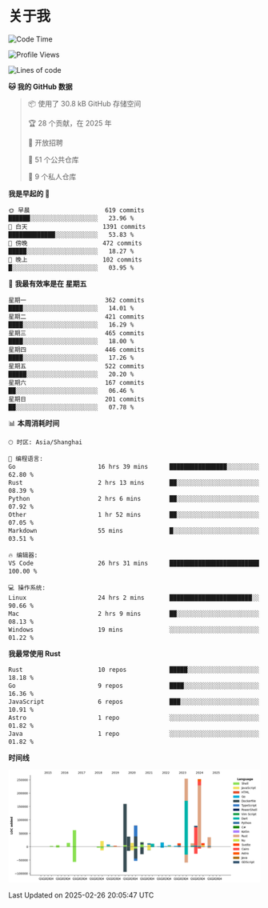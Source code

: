 # 关于我

<!--START_SECTION:waka-->
![Code Time](http://img.shields.io/badge/Code%20Time-3%2C498%20hrs%2051%20mins-blue)

![Profile Views](http://img.shields.io/badge/%E4%B8%AA%E4%BA%BA%E8%B5%84%E6%96%99%E8%A7%82%E7%9C%8B%E6%AC%A1%E6%95%B0-0-blue)

![Lines of code](https://img.shields.io/badge/%E4%BB%8E%E3%80%8CHello%20World%E3%80%8D%E8%B5%B7%E6%88%91%E5%B7%B2%E7%BB%8F%E5%86%99%E4%BA%86-1.1%20million%20%E8%A1%8C%E4%BB%A3%E7%A0%81-blue)

**🐱 我的 GitHub 数据** 

> 📦  使用了 30.8 kB GitHub 存储空间 
 > 
> 🏆 28 个贡献，在 2025 年
 > 
> 💼 开放招聘
 > 
> 📜 51 个公共仓库 
 > 
> 🔑 9 个私人仓库 
 > 
**我是早起的 🐤** 

```text
🌞 早晨                     619 commits         ██████░░░░░░░░░░░░░░░░░░░   23.96 % 
🌆 白天                     1391 commits        █████████████░░░░░░░░░░░░   53.83 % 
🌃 傍晚                     472 commits         █████░░░░░░░░░░░░░░░░░░░░   18.27 % 
🌙 晚上                     102 commits         █░░░░░░░░░░░░░░░░░░░░░░░░   03.95 % 
```
📅 **我最有效率是在 星期五** 

```text
星期一                      362 commits         ████░░░░░░░░░░░░░░░░░░░░░   14.01 % 
星期二                      421 commits         ████░░░░░░░░░░░░░░░░░░░░░   16.29 % 
星期三                      465 commits         ████░░░░░░░░░░░░░░░░░░░░░   18.00 % 
星期四                      446 commits         ████░░░░░░░░░░░░░░░░░░░░░   17.26 % 
星期五                      522 commits         █████░░░░░░░░░░░░░░░░░░░░   20.20 % 
星期六                      167 commits         ██░░░░░░░░░░░░░░░░░░░░░░░   06.46 % 
星期日                      201 commits         ██░░░░░░░░░░░░░░░░░░░░░░░   07.78 % 
```


📊 **本周消耗时间** 

```text
🕑︎ 时区: Asia/Shanghai

💬 编程语言: 
Go                       16 hrs 39 mins      ████████████████░░░░░░░░░   62.80 % 
Rust                     2 hrs 13 mins       ██░░░░░░░░░░░░░░░░░░░░░░░   08.39 % 
Python                   2 hrs 6 mins        ██░░░░░░░░░░░░░░░░░░░░░░░   07.92 % 
Other                    1 hr 52 mins        ██░░░░░░░░░░░░░░░░░░░░░░░   07.05 % 
Markdown                 55 mins             █░░░░░░░░░░░░░░░░░░░░░░░░   03.51 % 

🔥 编辑器: 
VS Code                  26 hrs 31 mins      █████████████████████████   100.00 % 

💻 操作系统: 
Linux                    24 hrs 2 mins       ███████████████████████░░   90.66 % 
Mac                      2 hrs 9 mins        ██░░░░░░░░░░░░░░░░░░░░░░░   08.13 % 
Windows                  19 mins             ░░░░░░░░░░░░░░░░░░░░░░░░░   01.22 % 
```

**我最常使用 Rust** 

```text
Rust                     10 repos            █████░░░░░░░░░░░░░░░░░░░░   18.18 % 
Go                       9 repos             ████░░░░░░░░░░░░░░░░░░░░░   16.36 % 
JavaScript               6 repos             ███░░░░░░░░░░░░░░░░░░░░░░   10.91 % 
Astro                    1 repo              ░░░░░░░░░░░░░░░░░░░░░░░░░   01.82 % 
Java                     1 repo              ░░░░░░░░░░░░░░░░░░░░░░░░░   01.82 % 
```



**时间线**

![Lines of Code chart](https://raw.githubusercontent.com/catusax/catusax/master/assets/bar_graph.png)


 Last Updated on 2025-02-26 20:05:47 UTC
<!--END_SECTION:waka-->
